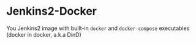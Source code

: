 # Jenkins2-Docker

You Jenkins2 image with built-in `docker` and `docker-compose` executables (docker in docker, a.k.a DinD)